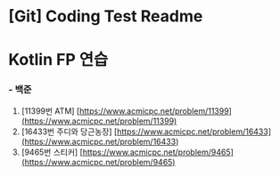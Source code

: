 # [Git] Coding Test Readme

# Kotlin FP 연습

### - 백준

1. [11399번 ATM] [https://www.acmicpc.net/problem/11399](https://www.acmicpc.net/problem/11399)
2. [16433번 주디와 당근농장] [https://www.acmicpc.net/problem/16433](https://www.acmicpc.net/problem/16433)
3. [9465번 스티커] [https://www.acmicpc.net/problem/9465](https://www.acmicpc.net/problem/9465)
